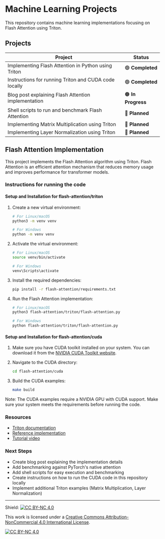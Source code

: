 # Machine Learning Projects

This repository contains machine learning implementations focusing on Flash Attention using Triton.

## Projects

| Project | Status |
|---------|--------|
| Implementing Flash Attention in Python using Triton | 🟢 **Completed** |
| Instructions for running Triton and CUDA code locally | 🟢 **Completed** |
| Blog post explaining Flash Attention implementation | 🟠 **In Progress** |
| Shell scripts to run and benchmark Flash Attention | 🔴 **Planned** |
| Implementing Matrix Multiplication using Triton | 🔴 **Planned** |
| Implementing Layer Normalization using Triton | 🔴 **Planned** |

## Flash Attention Implementation

This project implements the Flash Attention algorithm using Triton. Flash Attention is an efficient attention mechanism that reduces memory usage and improves performance for transformer models.

### Instructions for running the code

#### Setup and Installation for flash-attention/triton

1. Create a new virtual environment:
   ```bash
   # For Linux/macOS
   python3 -m venv venv
   
   # For Windows
   python -m venv venv
   ```

2. Activate the virtual environment:
   ```bash
   # For Linux/macOS
   source venv/bin/activate
   
   # For Windows
   venv\Scripts\activate
   ```

3. Install the required dependencies:
   ```bash
   pip install -r flash-attention/requirements.txt
   ```

4. Run the Flash Attention implementation:
   ```bash
   # For Linux/macOS
   python3 flash-attention/triton/flash-attention.py
   
   # For Windows
   python flash-attention/triton/flash-attention.py
   ```

#### Setup and Installation for flash-attention/cuda

1. Make sure you have CUDA toolkit installed on your system. You can download it from the [NVIDIA CUDA Toolkit website](https://developer.nvidia.com/cuda-downloads).

2. Navigate to the CUDA directory:
   ```bash
   cd flash-attention/cuda
   ```

3. Build the CUDA examples:
   ```bash
   make build
   ```

Note: The CUDA examples require a NVIDIA GPU with CUDA support. Make sure your system meets the requirements before running the code.



### Resources
- [Triton documentation](https://triton-lang.org/main/index.html)
- [Reference implementation](https://github.com/hkproj/triton-flash-attention)
- [Tutorial video](https://www.youtube.com/watch?v=zy8ChVd_oTM)

### Next Steps
- Create blog post explaining the implementation details
- Add benchmarking against PyTorch's native attention
- Add shell scripts for easy execution and benchmarking
- Create instructions on how to run the CUDA code in this repository locally
- Implement additional Triton examples (Matrix Multiplication, Layer Normalization)

---
Shield: [![CC BY-NC 4.0][cc-by-nc-shield]][cc-by-nc]

This work is licensed under a
[Creative Commons Attribution-NonCommercial 4.0 International License][cc-by-nc].

[![CC BY-NC 4.0][cc-by-nc-image]][cc-by-nc]

[cc-by-nc]: https://creativecommons.org/licenses/by-nc/4.0/
[cc-by-nc-image]: https://licensebuttons.net/l/by-nc/4.0/88x31.png
[cc-by-nc-shield]: https://img.shields.io/badge/License-CC%20BY--NC%204.0-lightgrey.svg


